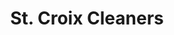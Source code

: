 ---
title: "St. Croix Cleaners"
url: /saint-paul/st-croix-cleaners-snelling-avenue-south/
shop: laundry
---